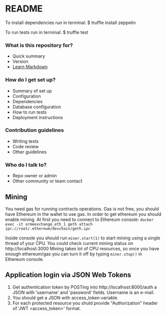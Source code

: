 # README

To install dependencies run in terminal:
$ truffle install zeppelin

To run tests run in terminal:
$ truffle test

### What is this repository for? ###

* Quick summary
* Version
* [Learn Markdown](https://bitbucket.org/tutorials/markdowndemo)

### How do I get set up? ###

* Summary of set up
* Configuration
* Dependencies
* Database configuration
* How to run tests
* Deployment instructions

### Contribution guidelines ###

* Writing tests
* Code review
* Other guidelines

### Who do I talk to? ###

* Repo owner or admin
* Other community or team contact

## Mining

You need gas for running contracts operations. Gas is not free, you should have Ethereum in the wallet to use gas.
In order to get ethereum you should enable mining. At first you need to connect to Ethereum console:
`docker exec -it ormeexchange_eth_1 geth attach ipc://root/.ethereum/devchain/geth.ipc`

Inside console you should run `miner.start(1)` to start mining using a single thread of your CPU.
You could check current mining status on http://localhost:3000
Mining takes lot of CPU resources, so once you have enough ethereum/gas you can turn it off by typing `miner.stop()` in Ethereum console.

## Application login via JSON Web Tokens

1. Get authentication token by POSTing into http://localhost:8000/auth a JSON with 'username' and 'password' fields. Username is an e-mail.
2. You should get a JSON with access_token variable.
3. For each protected resource you shuld provide "Authorization" header of 'JWT <access_token>' format.